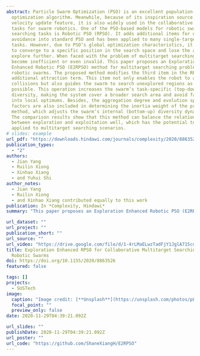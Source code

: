 ```yaml
---
abstract: Particle Swarm Optimization (PSO) is an excellent population-based
  optimization algorithm. Meanwhile, because of its inspiration source and the
  velocity update feature, it is also widely used in the collaborative searching
  tasks for swarm robotics. One of the PSO-based models for robotic swarm
  searching tasks is Robotic PSO (RPSO). It adds additional items for obstacle
  avoidance into standard PSO and has been applied to many single-target search
  tasks. However, due to PSO’s global optimization characteristics, it is easy
  to converge to a specific position in the search space and lose the ability to
  explore further. When faced with the problem of multitarget searching, it may
  become inefficient or even invalid. This paper proposes an Exploration
  Enhanced Robotic PSO (E2RPSO) method for multitarget searching problems for
  robotic swarms. The proposed method modifies the third item in the RPSO as an
  additional attraction term. This item not only enables the robot to avoid
  collisions but also guides the swarm to search unexplored regions as much as
  possible. This operation increases the swarm’s task-specific (top-down)
  diversity, making the system cover a broader search area and avoid falling
  into local optimums. Besides, the aggregation degree and evolution speed
  factors are also included in determining the inertia weight of the proposed
  method, which adjusts the swarm’s internal (bottom-up) diversity dynamically.
  The comparison results show that this method can balance the relationship
  between exploration and exploitation well, which has the potential to be
  applied to multitarget searching scenarios.
# slides: example
url_pdf: "https://downloads.hindawi.com/journals/complexity/2020/8863526.pdf"
publication_types:
  - "2"
authors:
  - Jian Yang
  - Ruilin Xiong
  - Xinhao Xiang
  - and Yuhui Shi
author_notes:
  - Jian Yang
  - Ruilin Xiong
  - and Xinhao Xiang contributed equally to this work
publication: In *Complexity, Hindawi*
summary: "This paper proposes an Exploration Enhanced Robotic PSO (E2RPSO) method for multitarget searching problems for robotic swarms."

url_dataset: ""
url_project: ""
publication_short: ""
url_source: ""
url_video: "https://drive.google.com/file/d/1-4rLMaELwzTadFjY1JglA715cdTOvUFk/view?usp=sharing"
title: Exploration Enhanced RPSO for Collaborative Multitarget Searching of
  Robotic Swarms
doi: https://doi.org/10.1155/2020/8863526
featured: false

tags: []
projects:
  - SUSTech
image:
  caption: "Image credit: [**Unsplash**](https://unsplash.com/photos/pLCdAaMFLTE)"
  focal_point: ""
  preview_only: false
date: 2020-11-29T04:39:21.092Z

url_slides: ""
publishDate: 2020-11-29T04:39:21.092Z
url_poster: ""
url_code: "https://github.com/ShaneXiangH/E2RPSO"
---
```


<!-- {{% callout note %}}
Click the *Cite* button above to demo the feature to enable visitors to import publication metadata into their reference management software.
{{% /callout %}}

{{% callout note %}}
Create your slides in Markdown - click the *Slides* button to check out the example.
{{% /callout %}} -->

<!-- Supplementary notes can be added here, including [code, math, and images](https://wowchemy.com/docs/writing-markdown-latex/). -->
